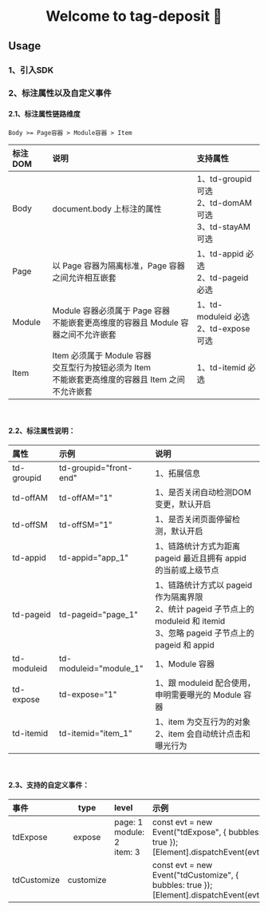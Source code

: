 <h1 align="center">Welcome to tag-deposit 👋</h1>

## Usage

### 1、引入SDK

### 2、标注属性以及自定义事件
#### 2.1、标注属性链路维度
```
Body >= Page容器 > Module容器 > Item
```

|  标注DOM   | 说明  | 支持属性 |
|  :----  | :----  | :---- |
| Body  | document.body 上标注的属性 | 1、td-groupid 可选<br>2、td-domAM 可选<br>3、td-stayAM 可选 |
| Page  | 以 Page 容器为隔离标准，Page 容器之间允许相互嵌套 | 1、td-appid 必选<br>2、td-pageid 必选 |
| Module| Module 容器必须属于 Page 容器<br>不能嵌套更高维度的容器且 Module 容器之间不允许嵌套 | 1、td-moduleid 必选 <br>2、td-expose 可选 |
| Item  | Item 必须属于 Module 容器<br>交互型行为按钮必须为 Item<br>不能嵌套更高维度的容器且 Item 之间不允许嵌套 | 1、td-itemid 必选 |
<br>

#### 2.2、标注属性说明：
|  属性   | 示例  | 说明 |
|  :----  | :----  | :---- |
| td-groupid  | td-groupid="front-end" | 1、拓展信息|
| td-offAM | td-offAM="1" | 1、是否关闭自动检测DOM变更，默认开启 |
| td-offSM | td-offSM="1" | 1、是否关闭页面停留检测，默认开启 |
| td-appid | td-appid="app_1" | 1、链路统计方式为距离 pageid 最近且拥有 appid 的当前或上级节点 |
| td-pageid | td-pageid="page_1" | 1、链路统计方式以 pageid 作为隔离界限<br>2、统计 pageid 子节点上的 moduleid 和 itemid<br>3、忽略 pageid 子节点上的 pageid 和 appid |
| td-moduleid | td-moduleid="module_1" | 1、Module 容器 |
| td-expose | td-expose="1" | 1、跟 moduleid 配合使用，申明需要曝光的 Module 容器 |
| td-itemid | td-itemid="item_1" | 1、item 为交互行为的对象<br>2、item 会自动统计点击和曝光行为 |
<br>

#### 2.3、支持的自定义事件：
|  事件   | type |level  | 示例 |
|  :----  | :----: | :----  | :---- |
| tdExpose  | expose | page: 1<br>module: 2<br>item: 3 | const evt = new Event("tdExpose", { bubbles: true });<br>[Element].dispatchEvent(evt); |
| tdCustomize | customize | | const evt = new Event("tdCustomize", { bubbles: true });<br>[Element].dispatchEvent(evt); |
